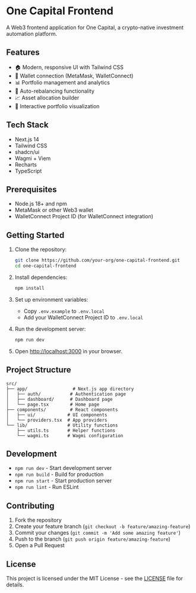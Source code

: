 # One Capital Frontend

A Web3 frontend application for One Capital, a crypto-native investment automation platform.

## Features

- 🏠 Modern, responsive UI with Tailwind CSS
- 🔐 Wallet connection (MetaMask, WalletConnect)
- 📊 Portfolio management and analytics
- 🔄 Auto-rebalancing functionality
- 📈 Asset allocation builder
- 🥧 Interactive portfolio visualization

## Tech Stack

- Next.js 14
- Tailwind CSS
- shadcn/ui
- Wagmi + Viem
- Recharts
- TypeScript

## Prerequisites

- Node.js 18+ and npm
- MetaMask or other Web3 wallet
- WalletConnect Project ID (for WalletConnect integration)

## Getting Started

1. Clone the repository:
   ```bash
   git clone https://github.com/your-org/one-capital-frontend.git
   cd one-capital-frontend
   ```

2. Install dependencies:
   ```bash
   npm install
   ```

3. Set up environment variables:
   - Copy `.env.example` to `.env.local`
   - Add your WalletConnect Project ID to `.env.local`

4. Run the development server:
   ```bash
   npm run dev
   ```

5. Open [http://localhost:3000](http://localhost:3000) in your browser.

## Project Structure

```
src/
├── app/                 # Next.js app directory
│   ├── auth/           # Authentication page
│   ├── dashboard/      # Dashboard page
│   └── page.tsx        # Home page
├── components/         # React components
│   ├── ui/            # UI components
│   └── providers.tsx  # App providers
└── lib/               # Utility functions
    ├── utils.ts       # Helper functions
    └── wagmi.ts       # Wagmi configuration
```

## Development

- `npm run dev` - Start development server
- `npm run build` - Build for production
- `npm run start` - Start production server
- `npm run lint` - Run ESLint

## Contributing

1. Fork the repository
2. Create your feature branch (`git checkout -b feature/amazing-feature`)
3. Commit your changes (`git commit -m 'Add some amazing feature'`)
4. Push to the branch (`git push origin feature/amazing-feature`)
5. Open a Pull Request

## License

This project is licensed under the MIT License - see the [LICENSE](LICENSE) file for details. 